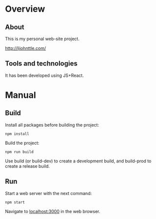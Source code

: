 # Overview

## About

This is my personal web-site project.

http://lijohnttle.com/

## Tools and technologies

It has been developed using JS+React.


# Manual

## Build

Install all packages before building the project:

```
npm install
```

Build the project:

```
npm run build
```

Use build (or build-dev) to create a development build, and build-prod to create a release build.

## Run

Start a web server with the next command:

```
npm start
```

Navigate to [localhost:3000](http://localhost:3000/) in the web browser.
